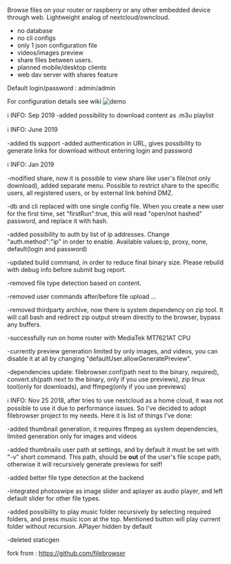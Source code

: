 Browse files on your router or raspberry or any other embedded device through web. Lightweight analog of nextcloud/owncloud. 
- no database
- no cli configs
- only 1 json configuration file
- videos/images preview 
- share files between users. 
- planned mobile/desktop clients
- web dav server with shares feature


Default login/password : admin/admin

For configuration details see wiki
![demo](https://user-images.githubusercontent.com/9258443/66141524-7c3ed780-e60c-11e9-9171-ce92cd1e5067.gif)


ℹ INFO: Sep 2019
-added possibility to download content as .m3u playlist

ℹ INFO: June 2019

-added tls support 
-added authentication in URL, gives possibility to generate links for download without entering login and password


ℹ INFO:  Jan 2019

-modified share, now it is possible to view share like user's file(not only download), added separate menu. Possible to restrict share to the specific users, all registered users, or by external link behind DMZ.

-db and cli replaced with one single config file. When you create a new user for the first time, set "firstRun":true, this will read "open/not hashed" password, and replace it with hash.

-added possibility to auth by list of ip addresses. Change "auth.method":"ip" in order to enable. Available values:ip, proxy, none, default(login and password)

-updated build command, in order to reduce final binary size. Please rebuild with debug info before submit bug report.

-removed file type detection based on content.

-removed user commands after/before file upload ...

-removed thirdparty archive, now there is system dependency on zip tool. It will call bash and redirect zip output stream directly to the browser, bypass any buffers.

-successfully run on home router with MediaTek MT7621AT CPU

-currently preview generation limited by only images, and videos, you can disable it at all by changing "defaultUser.allowGeneratePreview".

-dependencies update: filebrowser.conf(path next to the binary, required), convert.sh(path next to the binary, only if you use previews), zip linux tool(only for downloads), and ffmpeg(only if you use previews)


ℹ INFO: Nov 25 2018,  after tries to use nextcloud as a home cloud, it was not possible to use it due to performance issues. So I've decided to adopt filebrowser project to my needs. Here it is list of things I've done:

-added thumbnail generation, it requires ffmpeg as system dependencies, limited generation only for images and videos

-added thumbnails user path at settings, and by default it must be set with "-v" short command. This path, should be <b>out</b> of the user's file scope path, otherwise it will recursively generate previews for self!

-added better file type detection at the backend

-integrated photoswipe as image slider and aplayer as audio player, and left default slider for other file types.

-added possibility to play music folder recursively by selecting required folders, and press music icon at the top. Mentioned button will play current folder without recursion. APlayer hidden by default

-deleted staticgen




fork from : https://github.com/filebrowser
